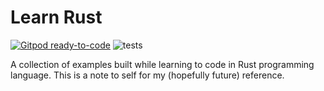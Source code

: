 # Learn Rust

[![Gitpod ready-to-code](https://img.shields.io/badge/Gitpod-ready--to--code-blue?logo=gitpod)](https://gitpod.io/#https://github.com/koushik-ms/learn-rust) 
![tests](https://github.com/koushik-ms/learn-rust/actions/workflows/rust.yml/badge.svg)


A collection of examples built while learning to code in Rust programming language. This is a note to self for my (hopefully future) reference.
